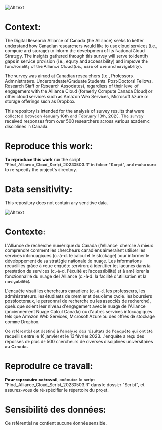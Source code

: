 ![Alt text](https://ised-isde.canada.ca/site/ai-strategy/sites/default/files/images/2022-06/drac-logo-bil.jpg)


# Context:

The Digital Research Alliance of Canada (the Alliance) seeks to better  understand how Canadian researchers would like to use cloud services (i.e.,  compute and storage) to inform the development of its National Cloud  Strategy. The insights gathered through this survey will serve to identify gaps  in service provision (i.e., equity and accessibility) and improve the  functionality of the Alliance Cloud (i.e., ease of use and navigability). 

The survey was aimed at Canadian researchers (i.e., Professors,  Administrators, Undergraduate/Graduate Students, Post-Doctoral Fellows,  Research Staff or Research Associates), regardless of their level of  engagement with the Alliance Cloud (formerly Compute Canada Cloud) or  other cloud services such as Amazon Web Services, Microsoft Azure or  storage offerings such as Dropbox.

This repository is intended for the analysis of survey results that were collected between January 16th and February 13th, 2023. The survey received responses from over 500 researchers across various academic disciplines in Canada.


# Reproduce this work:
**To reproduce this work** run the script "Final_Alliance_Cloud_Script_20230503.R" in folder "Script", and make sure to re-specify the project's directory.

# Data sensitivity:
This repository does not contain any sensitive data.


![Alt text](https://ised-isde.canada.ca/site/ai-strategy/sites/default/files/images/2022-06/drac-logo-bil.jpg)

# Contexte:

L'Alliance de recherche numérique du Canada (l'Alliance) cherche à mieux comprendre comment les chercheurs canadiens aimeraient utiliser les services infonuagiques (c.-à-d. le calcul et le stockage) pour informer le développement de sa stratégie nationale de nuage. Les informations recueillies grâce à cette enquête serviront à identifier les lacunes dans la prestation de services (c.-à-d. l'équité et l'accessibilité) et à améliorer la fonctionnalité du nuage de l'Alliance (c.-à-d. la facilité d'utilisation et la navigabilité). 

L'enquête visait les chercheurs canadiens (c.-à-d. les professeurs, les administrateurs, les étudiants de premier et deuxième cycle, les boursiers postdoctoraux, le personnel de recherche ou les associés de recherche), quels que soient leur niveau d'engagement avec le nuage de l'Alliance (anciennement Nuage Calcul Canada) ou d'autres services infonuagiques tels que Amazon Web Services, Microsoft Azure ou des offres de stockage comme Dropbox.  

Ce référentiel est destiné à l'analyse des résultats de l'enquête qui ont été recueillis entre le 16 janvier et le 13 février 2023. L'enquête a reçu des réponses de plus de 500 chercheurs de diverses disciplines universitaires au Canada.

# Reproduire ce travail:
**Pour reproduire ce travail**, exécutez le script "Final_Alliance_Cloud_Script_20230503.R" dans le dossier "Script", et assurez-vous de ré-spécifier le répertoire du projet.

# Sensibilité des données:
Ce référentiel ne contient aucune donnée sensible.


